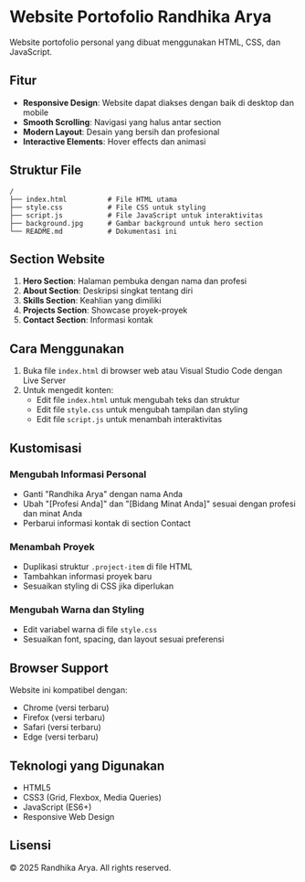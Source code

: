 # Website Portofolio Randhika Arya

Website portofolio personal yang dibuat menggunakan HTML, CSS, dan JavaScript.

## Fitur

- **Responsive Design**: Website dapat diakses dengan baik di desktop dan mobile
- **Smooth Scrolling**: Navigasi yang halus antar section
- **Modern Layout**: Desain yang bersih dan profesional
- **Interactive Elements**: Hover effects dan animasi

## Struktur File

```
/
├── index.html          # File HTML utama
├── style.css           # File CSS untuk styling
├── script.js           # File JavaScript untuk interaktivitas
├── background.jpg      # Gambar background untuk hero section
└── README.md           # Dokumentasi ini
```

## Section Website

1. **Hero Section**: Halaman pembuka dengan nama dan profesi
2. **About Section**: Deskripsi singkat tentang diri
3. **Skills Section**: Keahlian yang dimiliki
4. **Projects Section**: Showcase proyek-proyek
5. **Contact Section**: Informasi kontak

## Cara Menggunakan

1. Buka file `index.html` di browser web atau Visual Studio Code dengan Live Server
2. Untuk mengedit konten:
   - Edit file `index.html` untuk mengubah teks dan struktur
   - Edit file `style.css` untuk mengubah tampilan dan styling
   - Edit file `script.js` untuk menambah interaktivitas

## Kustomisasi

### Mengubah Informasi Personal
- Ganti "Randhika Arya" dengan nama Anda
- Ubah "[Profesi Anda]" dan "[Bidang Minat Anda]" sesuai dengan profesi dan minat Anda
- Perbarui informasi kontak di section Contact

### Menambah Proyek
- Duplikasi struktur `.project-item` di file HTML
- Tambahkan informasi proyek baru
- Sesuaikan styling di CSS jika diperlukan

### Mengubah Warna dan Styling
- Edit variabel warna di file `style.css`
- Sesuaikan font, spacing, dan layout sesuai preferensi

## Browser Support

Website ini kompatibel dengan:
- Chrome (versi terbaru)
- Firefox (versi terbaru)
- Safari (versi terbaru)
- Edge (versi terbaru)

## Teknologi yang Digunakan

- HTML5
- CSS3 (Grid, Flexbox, Media Queries)
- JavaScript (ES6+)
- Responsive Web Design

## Lisensi

© 2025 Randhika Arya. All rights reserved.

